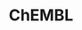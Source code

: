 ---
layout: default
bigquery: https://console.cloud.google.com/bigquery?p=patents-public-data&d=ebi_chembl&page=dataset
citation: '"The ChEMBL database in 2017." Anna Gaulton, Anne Hersey, Michał Nowotka,
  A Patrícia Bento, Jon Chambers, David Mendez, Prudence Mutowo, Francis Atkinson,
  Louisa J Bellis, Elena Cibrián-Uhalte, Mark Davies, Nathan Dedman, Anneli Karlsson,
  María Paula Magariños, John P Overington, George Papadatos, Ines Smit, Andrew R
  Leach Nucleic acids Research (2017) 45 (Database Issue), D945-D954'
contributors: European Bioinformatics Institute
cost: None
description: ChEMBL Data is a manually curated database of small molecules used in
  drug discovery, including information about existing patented drugs.
documentation: 'schema: https://www.ebi.ac.uk/chembl/db_schema


  '
last_edit: Mon, 04 Apr 2022 19:07:30 GMT
location: https://console.cloud.google.com/marketplace/product/google_patents_public_datasets/chembl
maintained_by: EMBL-EBI, an outstation of European Molecular Biology Laboratory
related_publications: '

  ChEMBL: towards direct deposition of bioassay data.


  Mendez D, Gaulton A, Bento AP, Chambers J, De Veij M, Félix E, Magariños MP, Mosquera
  JF, Mutowo P, Nowotka M, Gordillo-Marañón M, Hunter F, Junco L, Mugumbate G, Rodriguez-Lopez
  M, Atkinson F, Bosc N, Radoux CJ, Segura-Cabrera A, Hersey A, Leach AR.


  — Nucleic Acids Res. 2019; 47(D1):D930-D940. doi: 10.1093/nar/gky1075

  '
schema_fields: '[''previous_company'', ''bao_id'', ''tid_fixed'', ''issue'', ''cell_name'',
  ''route'', ''level3_description'', ''sequence'', ''source'', ''irac_class_id'',
  ''assay_cell_type'', ''toid'', ''creation_date'', ''compound_key'', ''prediction_method'',
  ''domain_type'', ''published_relation'', ''enzyme_name'', ''usan_stem_definition'',
  ''helm_notation'', ''standard_relation'', ''first_in_class'', ''level4'', ''short_name'',
  ''result_flag'', ''active_molregno'', ''species_group_flag'', ''standard_upper_value'',
  ''molfile'', ''mc_target_type'', ''usan_substem'', ''heavy_atoms'', ''patent_use_code'',
  ''end_position'', ''pathway_id'', ''activity_id'', ''sequence_md5sum'', ''std_act_id'',
  ''mw_freebase'', ''downgraded'', ''confidence_score'', ''first_page'', ''warning_country'',
  ''l8'', ''mol_irac_id'', ''molregno'', ''hba_lipinski'', ''cell_id'', ''protclasssyn_id'',
  ''mw_monoisotopic'', ''level5'', ''applicant_full_name'', ''prod_pat_id'', ''num_alerts'',
  ''assay_category'', ''molecular_species'', ''withdrawn_reason'', ''frac_code'',
  ''molecular_mechanism'', ''level1'', ''mechanism_comment'', ''full_molformula'',
  ''relationship_type'', ''standard_value'', ''standard_text_value'', ''description'',
  ''therapeutic_flag'', ''drug_record_id'', ''natural_product'', ''parent_molregno'',
  ''warning_type'', ''cell_source_organism'', ''patent_id'', ''value'', ''component_synonym'',
  ''published_value'', ''target_desc'', ''aspect'', ''major_class'', ''mesh_heading'',
  ''mesh_id'', ''component_id'', ''chebi_par_id'', ''level2'', ''drug_substance_flag'',
  ''frac_class_id'', ''ass_cls_map_id'', ''withdrawn_class'', ''normal_range_max'',
  ''mc_target_accession'', ''res_stem_id'', ''status'', ''bao_endpoint'', ''co_stem_id'',
  ''actsm_id'', ''stat'', ''biocomp_id'', ''oc_id'', ''path'', ''assay_test_type'',
  ''alogp'', ''atc_code'', ''src_short_name'', ''num_ro5_violations'', ''bei'', ''stem_class'',
  ''normal_range_min'', ''assay_organism'', ''syn_type'', ''protein_class_desc'',
  ''domain_description'', ''level4_description'', ''parameter_type'', ''prodrug'',
  ''type'', ''predbind_id'', ''drugind_id'', ''binding_site_comment'', ''dosage_form'',
  ''warning_class'', ''src_compound_id'', ''metabolite_record_id'', ''molecule_type'',
  ''assay_strain'', ''definition'', ''topical'', ''target_type'', ''cell_ontology_id'',
  ''data_validity_comment'', ''db_source'', ''record_id'', ''lle'', ''targrel_id'',
  ''efo_id'', ''polymer_flag'', ''standard_inchi'', ''nda_type'', ''protein_class_synonym'',
  ''rgid'', ''mol_atc_id'', ''entity_id'', ''met_id'', ''irac_code'', ''assay_class_id'',
  ''priority'', ''inorganic_flag'', ''year'', ''mc_organism'', ''smid'', ''comp_go_id'',
  ''assay_type'', ''rtb'', ''ddd_id'', ''mol_hrac_id'', ''src_id'', ''relation'',
  ''assay_source'', ''delist_flag'', ''comments'', ''caloha_id'', ''level1_description'',
  ''cidx'', ''ap_id'', ''hbd'', ''formulation_id'', ''assay_tax_id'', ''mutation'',
  ''hba'', ''units'', ''patent_no'', ''hbd_lipinski'', ''standard_inchi_key'', ''action_type'',
  ''standard_type'', ''isoform'', ''last_active'', ''ro3_pass'', ''l7'', ''site_residues'',
  ''bto_id'', ''assay_tissue'', ''dosed_ingredient'', ''ddd_comment'', ''qudt_units'',
  ''num_lipinski_ro5_violations'', ''ref_id'', ''enzyme_tid'', ''accession'', ''src_assay_id'',
  ''mc_target_name'', ''aromatic_rings'', ''alert_id'', ''who_name'', ''ddd_value'',
  ''max_phase'', ''activity_count'', ''parenteral'', ''aidx'', ''disease_efficacy'',
  ''ad_type'', ''cellosaurus_id'', ''indication_class'', ''parent_type'', ''assay_param_id'',
  ''updated_on'', ''molsyn_id'', ''relationship_desc'', ''mol_frac_id'', ''met_conversion'',
  ''usan_stem_id'', ''confidence'', ''sitecomp_id'', ''standard_units'', ''published_units'',
  ''withdrawn_flag'', ''parameter_value'', ''pchembl_value'', ''le'', ''curated_by'',
  ''potential_duplicate'', ''tax_id'', ''ingredient'', ''text_value'', ''publication_number'',
  ''availability_type'', ''site_name'', ''l5'', ''version'', ''smarts'', ''job_id'',
  ''tissue_id'', ''submission_date'', ''level2_description'', ''comp_class_id'', ''component_type'',
  ''compd_id'', ''efo_term'', ''assay_id'', ''max_phase_for_ind'', ''l6'', ''company'',
  ''direct_interaction'', ''doc_id'', ''as_id'', ''acd_most_bpka'', ''level3'', ''acd_logp'',
  ''published_type'', ''alert_set_id'', ''related_tid'', ''pubmed_id'', ''target_mapping'',
  ''mc_tax_id'', ''upper_value'', ''source_domain_id'', ''pathway_key'', ''withdrawn_year'',
  ''parent_id'', ''cx_logd'', ''label'', ''cell_description'', ''psa'', ''ref_type'',
  ''uo_units'', ''structure_type'', ''tid'', ''subgroup'', ''site_id'', ''strength'',
  ''full_mwt'', ''idx'', ''warnref_id'', ''domain_id'', ''volume'', ''activity_comment'',
  ''acd_logd'', ''usan_year'', ''doc_type'', ''warning_description'', ''variant_id'',
  ''cx_most_bpka'', ''hrac_class_id'', ''usan_stem'', ''ref_url'', ''relationship'',
  ''start_position'', ''qed_weighted'', ''curation_comment'', ''protein_class_id'',
  ''assay_desc'', ''set_name'', ''cl_lincs_id'', ''mechanism_of_action'', ''tbl'',
  ''cell_source_tissue'', ''active_ingredient'', ''l2'', ''innovator_company'', ''targcomp_id'',
  ''uberon_id'', ''metref_id'', ''db_version'', ''entity_type'', ''compound_name'',
  ''l4'', ''product_id'', ''black_box_warning'', ''go_id'', ''standard_flag'', ''stem'',
  ''substrate_record_id'', ''domain_name'', ''sei'', ''class_level'', ''cell_source_tax_id'',
  ''cpd_str_alert_id'', ''alert_name'', ''assay_subcellular_fraction'', ''orig_description'',
  ''research_stem'', ''warning_id'', ''ridx'', ''met_comment'', ''pref_name'', ''withdrawn_country'',
  ''annotation'', ''doi'', ''indref_id'', ''selectivity_comment'', ''ddd_admr'', ''chembl_id'',
  ''src_description'', ''bao_format'', ''canonical_smiles'', ''hrac_code'', ''name'',
  ''warning_year'', ''mecref_id'', ''log_id'', ''homologue'', ''cx_most_apka'', ''oral'',
  ''ddd_units'', ''first_approval'', ''organism'', ''class_type'', ''approval_date'',
  ''drug_product_flag'', ''journal'', ''synonyms'', ''clo_id'', ''country'', ''mec_id'',
  ''patent_expire_date'', ''acd_most_apka'', ''compsyn_id'', ''updated_by'', ''who_extra'',
  ''chirality'', ''last_page'', ''title'', ''l1'', ''trade_name'', ''abstract'', ''cx_logp'',
  ''l3'', ''authors'', ''parent_go_id'']'
shortname: chembl
tags:
- biotechnology
- health
- chemical
- bioinformatics
- medical
terms_of_use: CC BY-SA 3.0
title: ChEMBL
uuid: e232a192-965c-4ec9-904c-155b6dfe56c5
---